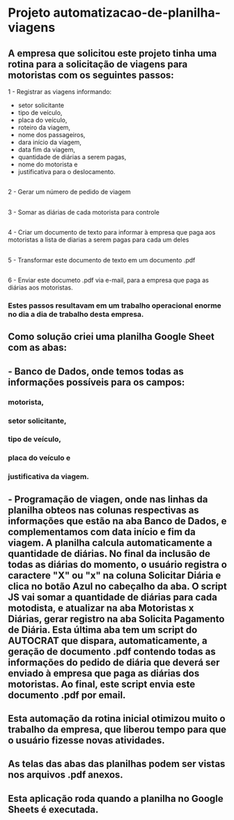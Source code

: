 # Projeto automatizacao-de-planilha-viagens

## A empresa que solicitou este projeto tinha uma rotina para a solicitação de viagens para motoristas com os seguintes passos:
1 - Registrar as viagens informando:
- setor solicitante
- tipo de veículo,
- placa do veículo,
- roteiro da viagem,
- nome dos passageiros,
- dara início da viagem,
- data fim da viagem,
- quantidade de diárias a serem pagas,
- nome do motorista e
- justificativa para o deslocamento.
##
2 - Gerar um número de pedido de viagem
##
3 - Somar as diárias de cada motorista para controle
##
4 - Criar um documento de texto para informar à empresa que paga aos motoristas a lista de diarias a serem pagas para cada um deles
##
5 - Transformar este documento de texto em um documento .pdf
##
6 - Enviar este documeto .pdf via e-mail, para a empresa que paga as diárias aos motoristas.

### Estes passos resultavam em um trabalho operacional enorme no dia a dia de trabalho desta empresa.

## Como solução criei uma planilha Google Sheet com as abas:

## - Banco de Dados, onde temos todas as informações possíveis para os campos:
### motorista, 
### setor solicitante, 
### tipo de veículo, 
### placa do veículo e 
### justificativa da viagem.
## - Programação de viagen, onde nas linhas da planilha obteos nas colunas respectivas as informações que estão na aba Banco de Dados, e complementamos com data início e fim da viagem. A planilha calcula automaticamente a quantidade de diárias. No final da inclusão de todas as diárias do momento, o usuário registra o caractere "X" ou "x" na coluna Solicitar Diária e clica no botão Azul no cabeçalho da aba. O script JS vai somar a quantidade de diárias para cada motodista, e atualizar na aba Motoristas x Diárias, gerar registro na aba Solicita Pagamento de Diária. Esta última aba tem um script do AUTOCRAT que dispara, automaticamente, a geração de documento .pdf contendo todas as informações do pedido de diária que deverá ser enviado à empresa que paga as diárias dos motoristas. Ao final, este script envia este documento .pdf por email.

## Esta automação da rotina inicial otimizou muito o trabalho da empresa, que liberou tempo para que o usuário fizesse novas atividades.

## As telas das abas das planilhas podem ser vistas nos arquivos .pdf anexos.

## Esta aplicação roda quando a planilha no Google Sheets é executada.



  

